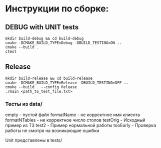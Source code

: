 
# Инструкции по сборке:

## DEBUG with UNIT tests
```
mkdir build-debug && cd build-debug
cmake -DCMAKE_BUILD_TYPE=Debug -DBUILD_TESTING=ON ..
cmake --build .
ctest 
```

## Release 
```
mkdir build-release && cd build-release
cmake -DCMAKE_BUILD_TYPE=Release -DBUILD_TESTING=OFF ..
cmake --build . --config Release
./main <path_to_test_file.txt>
```
### Тесты из data/ 

empty - пустой файл
formatName - не корректное имя клиента
formatNTables - не корректное число столов
testOrig - Исходный пример из ТЗ
test2 - Пример нормальной работы
tooEarly - Проверка работы не смотря на возникающие ошибки 

Unit представлены в tests/